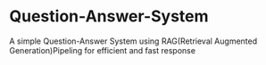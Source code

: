 # Question-Answer-System
A simple Question-Answer System using RAG(Retrieval Augmented Generation)Pipeling for efficient and fast response
